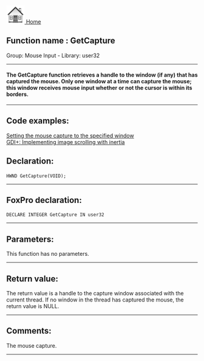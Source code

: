 [<img src="../../images/home.png"> Home ](https://github.com/VFPX/Win32API)  

## Function name : GetCapture
Group: Mouse Input - Library: user32    
***  


#### The GetCapture function retrieves a handle to the window (if any) that has captured the mouse. Only one window at a time can capture the mouse; this window receives mouse input whether or not the cursor is within its borders. 
***  


## Code examples:
[Setting the mouse capture to the specified window](../../samples/sample_282.md)  
[GDI+: Implementing image scrolling with inertia](../../samples/sample_595.md)  

## Declaration:
```foxpro  
HWND GetCapture(VOID);  
```  
***  


## FoxPro declaration:
```foxpro  
DECLARE INTEGER GetCapture IN user32  
```  
***  


## Parameters:
This function has no parameters.   
***  


## Return value:
The return value is a handle to the capture window associated with the current thread. If no window in the thread has captured the mouse, the return value is NULL.   
***  


## Comments:
The mouse capture.  
  
***  

